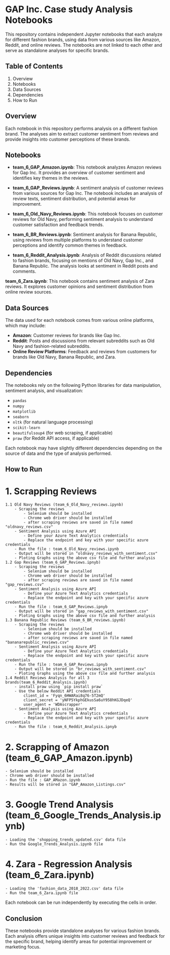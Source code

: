 
# GAP Inc. Case study Analysis Notebooks

This repository contains independent Jupyter notebooks that each analyze for different fashion brands, using data from various sources like Amazon, Reddit, and online reviews. The notebooks are not linked to each other and serve as standalone analyses for specific brands.

## Table of Contents
1. Overview
2. Notebooks
3. Data Sources
4. Dependencies
5. How to Run

## Overview
Each notebook in this repository performs analysis on a different fashion brand. The analyses aim to extract customer sentiment from reviews and provide insights into customer perceptions of these brands. 

## Notebooks

- **team_6_GAP_Amazon.ipynb**: This notebook analyzes Amazon reviews for Gap Inc. It provides an overview of customer sentiment and identifies key themes in the reviews.
  
- **team_6_GAP_Reviews.ipynb**: A sentiment analysis of customer reviews from various sources for Gap Inc. The notebook includes an analysis of review texts, sentiment distribution, and potential areas for improvement.

- **team_6_Old_Navy_Reviews.ipynb**: This notebook focuses on customer reviews for Old Navy, performing sentiment analysis to understand customer satisfaction and feedback trends.

- **team_6_BR_Reviews.ipynb**: Sentiment analysis for Banana Republic, using reviews from multiple platforms to understand customer perceptions and identify common themes in feedback.

- **team_6_Reddit_Analysis.ipynb**: Analysis of Reddit discussions related to fashion brands, focusing on mentions of Old Navy, Gap Inc., and Banana Republic. The analysis looks at sentiment in Reddit posts and comments.

**team_6_Zara.ipynb**: This notebook contains sentiment analysis of Zara reviews. It explores customer opinions and sentiment distribution from online review sources.

## Data Sources
The data used for each notebook comes from various online platforms, which may include:
- **Amazon**: Customer reviews for brands like Gap Inc.
- **Reddit**: Posts and discussions from relevant subreddits such as Old Navy and fashion-related subreddits.
- **Online Review Platforms**: Feedback and reviews from customers for brands like Old Navy, Banana Republic, and Zara.

## Dependencies
The notebooks rely on the following Python libraries for data manipulation, sentiment analysis, and visualization:
- `pandas`
- `numpy`
- `matplotlib`
- `seaborn`
- `nltk` (for natural language processing)
- `scikit-learn`
- `beautifulsoup4` (for web scraping, if applicable)
- `praw` (for Reddit API access, if applicable)

Each notebook may have slightly different dependencies depending on the source of data and the type of analysis performed.

## How to Run
# 1. Scrapping Reviews
    1.1 Old Navy Reviews (team_6_Old_Navy_reviews.ipynb)
        - Scraping the reviews 
            - Selenium should be installed
            - Chrome web driver should be installed
            - after scraping reviews are saved in file named "oldnavy_reviews.csv"
        - Sentiment Analysis using Azure API
            - Define your Azure Text Analytics credentials
            - Replace the endpoint and key with your specific azure credentials
        - Run the file : team_6_Old_Navy_reviews.ipynb
        - Output will be stored in "oldnavy_reviews_with_sentiment.csv"
        - Ploting Graphs using the above csv file and further analysis
    1.2 Gap Reviews (team_6_GAP_Reviews.ipnyb)
        - Scraping the reviews 
            - Selenium should be installed
            - Chrome web driver should be installed
            - after scraping reviews are saved in file named "gap_reviews.csv"
        - Sentiment Analysis using Azure API
            - Define your Azure Text Analytics credentials
            - Replace the endpoint and key with your specific azure credentials
        - Run the file : team_6_GAP_Reviews.ipnyb
        - Output will be stored in "gap_reviews_with_sentiment.csv"
        - Ploting Graphs using the above csv file and further analysis
    1.3 Banana Republic Reviews (team_6_BR_reviews.ipynb)
        - Scraping the reviews 
            - Selenium should be installed
            - Chrome web driver should be installed
            - after scraping reviews are saved in file named "bananarepublic_reviews.csv"
        - Sentiment Analysis using Azure API
            - Define your Azure Text Analytics credentials
            - Replace the endpoint and key with your specific azure credentials
        - Run the file : team_6_GAP_Reviews.ipnyb
        - Output will be stored in "br_reviews_with_sentiment.csv"
        - Ploting Graphs using the above csv file and further analysis
    1.4 Reddit Reviews Analysis for all 3 brands(team_6_Reddit_Analysis.ipynb)
        - install praw using `pip install praw`
        - Use the below Reddit API credentials
            client_id = 'Fyqn_6HWARai8q76-5T2mQ'
            client_secret = 'yNFP5YkphGEkusSa6uY958hKGJDqeQ'
            user_agent = 'WDAscrapper'
        - Sentiment Analysis using Azure API
            - Define your Azure Text Analytics credentials
            - Replace the endpoint and key with your specific azure credentials
        - Run the file : team_6_Reddit_Analysis.ipnyb
# 2. Scrapping of Amazon (team_6_GAP_Amazon.ipynb)
    - Selenium should be installed
    - Chrome web driver should be installed 
    - Run the file : GAP_AMazon.ipynb
    - Results will be stored in "GAP_Amazon_Listings.csv"
# 3. Google Trend Analysis (team_6_Google_Trends_Analysis.ipynb)
    - Loading the 'shopping_trends_updated.csv' data file
    - Run the Google_Trends_Analysis.ipynb file
# 4. Zara - Regression Analysis (team_6_Zara.ipynb)
    - Loading the 'fashion_data_2018_2022.csv' data file
    - Run the team_6_Zara.ipynb file
Each notebook can be run independently by executing the cells in order.

## Conclusion
These notebooks provide standalone analyses for various fashion brands. Each analysis offers unique insights into customer reviews and feedback for the specific brand, helping identify areas for potential improvement or marketing focus.
